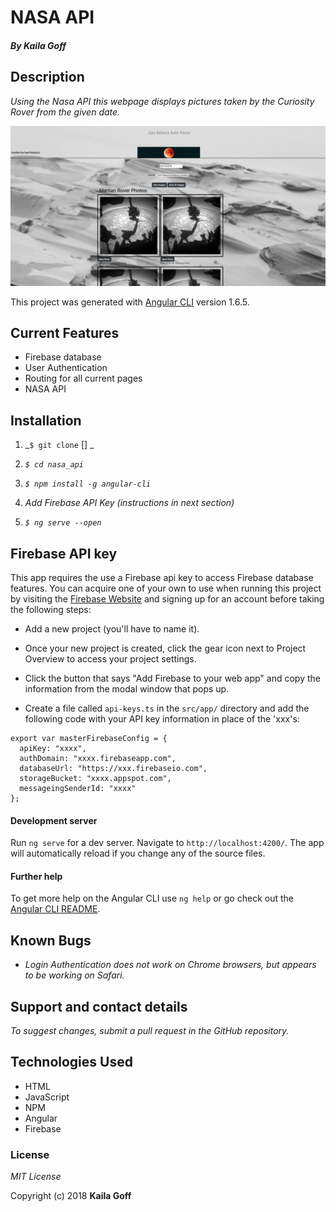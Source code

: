 # NASA API

#### _By Kaila Goff_

## Description

_Using the Nasa API this webpage displays pictures taken by the Curiosity Rover from the given date._

<kbd><img src="src/img/screenshot.png" alt=""></kbd>

This project was generated with [Angular CLI](https://github.com/angular/angular-cli) version 1.6.5.

##  Current Features
  * Firebase database
  * User Authentication
  * Routing for all current pages
  * NASA API

## Installation

1. _`$ git clone` [] _

2. _`$ cd nasa_api`_

3.  _`$ npm install -g angular-cli`_

4. _Add Firebase API Key (instructions in next section)_

5. _`$ ng serve --open`_

## Firebase API key

This app requires the use a Firebase api key to access Firebase database features. You can acquire one of your own to use when running this project by visiting the [Firebase Website](https://firebase.google.com) and signing up for an account before taking the following steps:

* Add a new project (you'll have to name it).

* Once your new project is created, click the gear icon next to Project Overview to access your project settings.

* Click the button that says "Add Firebase to your web app" and copy the information from the modal window that pops up.

* Create a file called `api-keys.ts` in the `src/app/` directory and add the following code with your API key information in place of the 'xxx's:

```
export var masterFirebaseConfig = {
  apiKey: "xxxx",
  authDomain: "xxxx.firebaseapp.com",
  databaseUrl: "https://xxx.firebaseio.com",
  storageBucket: "xxxx.appspot.com",
  messageingSenderId: "xxxx"
};
```
#### Development server

Run `ng serve` for a dev server. Navigate to `http://localhost:4200/`. The app will automatically reload if you change any of the source files.

#### Further help

To get more help on the Angular CLI use `ng help` or go check out the [Angular CLI README](https://github.com/angular/angular-cli/blob/master/README.md).

## Known Bugs

  * _Login Authentication does not work on Chrome browsers, but appears to be working on Safari._

## Support and contact details

  _To suggest changes, submit a pull request in the GitHub repository._

## Technologies Used

  * HTML
  * JavaScript
  * NPM
  * Angular
  * Firebase

### License

  *MIT License*

Copyright (c) 2018 **Kaila Goff**

